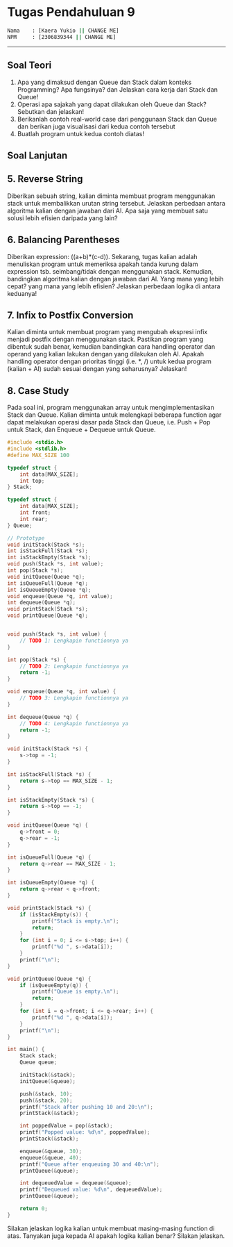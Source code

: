 # Tugas Pendahuluan 9
```bash
Nama    : [Kaera Yukio || CHANGE ME]
NPM     : [2306839344 || CHANGE ME]
```
---
## Soal Teori
1. Apa yang dimaksud dengan Queue dan Stack dalam konteks Programming? Apa fungsinya? dan Jelaskan cara kerja dari Stack dan Queue!
2. Operasi apa sajakah yang dapat dilakukan oleh Queue dan Stack? Sebutkan dan jelaskan!
3. Berikanlah contoh real-world case dari penggunaan Stack dan Queue dan berikan juga visualisasi dari kedua contoh tersebut
4. Buatlah program untuk kedua contoh diatas! 

## Soal Lanjutan
## 5. Reverse String 
Diberikan sebuah string, kalian diminta membuat program menggunakan stack untuk membalikkan urutan string tersebut. Jelaskan perbedaan antara algoritma kalian dengan jawaban dari AI. Apa saja yang membuat satu solusi lebih efisien daripada yang lain?

## 6. Balancing Parentheses
Diberikan expression: ((a+b)*(c-d)). Sekarang, tugas kalian adalah menuliskan program untuk memeriksa apakah tanda kurung dalam expression tsb. seimbang/tidak dengan menggunakan stack. Kemudian, bandingkan algoritma kalian dengan jawaban dari AI. Yang mana yang lebih cepat? yang mana yang lebih efisien? Jelaskan perbedaan logika di antara keduanya!

## 7. Infix to Postfix Conversion 
Kalian diminta untuk membuat program yang mengubah ekspresi infix menjadi postfix dengan menggunakan stack. Pastikan program yang dibentuk sudah benar, kemudian bandingkan cara handling operator dan operand yang kalian lakukan dengan yang dilakukan oleh AI. Apakah handling operator dengan prioritas tinggi (i.e. *, /) untuk kedua program (kalian + AI) sudah sesuai dengan yang seharusnya? Jelaskan!

## 8. Case Study
Pada soal ini, program menggunakan array untuk mengimplementasikan Stack dan Queue. Kalian diminta untuk melengkapi beberapa function agar dapat melakukan operasi dasar pada Stack dan Queue, i.e. Push + Pop untuk Stack, dan Enqueue + Dequeue untuk Queue.
```c
#include <stdio.h>
#include <stdlib.h>
#define MAX_SIZE 100

typedef struct {
    int data[MAX_SIZE];
    int top;
} Stack;

typedef struct {
    int data[MAX_SIZE];
    int front;
    int rear;
} Queue;

// Prototype
void initStack(Stack *s);
int isStackFull(Stack *s);
int isStackEmpty(Stack *s);
void push(Stack *s, int value); 
int pop(Stack *s);              
void initQueue(Queue *q);
int isQueueFull(Queue *q);
int isQueueEmpty(Queue *q);
void enqueue(Queue *q, int value); 
int dequeue(Queue *q);             
void printStack(Stack *s);
void printQueue(Queue *q);


void push(Stack *s, int value) {
    // TODO 1: Lengkapin functionnya ya
}

int pop(Stack *s) {
    // TODO 2: Lengkapin functionnya ya
    return -1;
}

void enqueue(Queue *q, int value) {
    // TODO 3: Lengkapin functionnya ya
}

int dequeue(Queue *q) {
    // TODO 4: Lengkapin functionnya ya
    return -1;
}

void initStack(Stack *s) {
    s->top = -1;
}

int isStackFull(Stack *s) {
    return s->top == MAX_SIZE - 1;
}

int isStackEmpty(Stack *s) {
    return s->top == -1;
}

void initQueue(Queue *q) {
    q->front = 0;
    q->rear = -1;
}

int isQueueFull(Queue *q) {
    return q->rear == MAX_SIZE - 1;
}

int isQueueEmpty(Queue *q) {
    return q->rear < q->front;
}

void printStack(Stack *s) {
    if (isStackEmpty(s)) {
        printf("Stack is empty.\n");
        return;
    }
    for (int i = 0; i <= s->top; i++) {
        printf("%d ", s->data[i]);
    }
    printf("\n");
}

void printQueue(Queue *q) {
    if (isQueueEmpty(q)) {
        printf("Queue is empty.\n");
        return;
    }
    for (int i = q->front; i <= q->rear; i++) {
        printf("%d ", q->data[i]);
    }
    printf("\n");
}

int main() {
    Stack stack;
    Queue queue;

    initStack(&stack);
    initQueue(&queue);

    push(&stack, 10); 
    push(&stack, 20);
    printf("Stack after pushing 10 and 20:\n");
    printStack(&stack);

    int poppedValue = pop(&stack); 
    printf("Popped value: %d\n", poppedValue);
    printStack(&stack);

    enqueue(&queue, 30); 
    enqueue(&queue, 40);
    printf("Queue after enqueuing 30 and 40:\n");
    printQueue(&queue);

    int dequeuedValue = dequeue(&queue); 
    printf("Dequeued value: %d\n", dequeuedValue);
    printQueue(&queue);

    return 0;
}
```
Silakan jelaskan logika kalian untuk membuat masing-masing function di atas. Tanyakan juga kepada AI apakah logika kalian benar? Silakan jelaskan.

